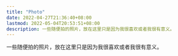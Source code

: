 ```yaml
---
title: "Photo"
date: 2022-04-27T21:36:40+08:00
lastmod: 2022-05-04T20:53:51+08:00
description: 一些随便拍的照片，放在这里只是因为我很喜欢或者我很有意义。
---
```


一些随便拍的照片，放在这里只是因为我很喜欢或者我很有意义。

